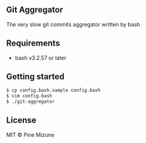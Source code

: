 ## Git Aggregator

The very slow git commits aggregator written by bash


## Requirements

- bash v3.2.57 or later

## Getting started

```sh
$ cp config.bash.sample config.bash
$ vim config.bash
$ ./git-aggregator
```

## License

MIT &copy; Pine Mizune

